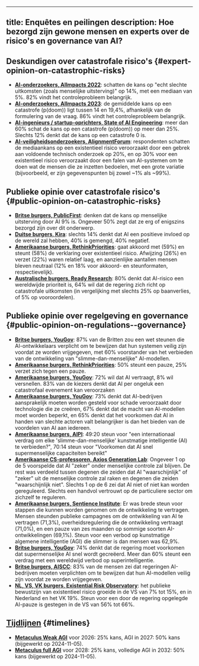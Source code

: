 

---
title: Enquêtes en peilingen
description: Hoe bezorgd zijn gewone mensen en experts over de risico's en governance van AI?
---
## Deskundigen over catastrofale risico's {#expert-opinion-on-catastrophic-risks}

- **[AI-onderzoekers, AIImpacts 2022](https://aiimpacts.org/2022-expert-survey-on-progress-in-ai/)**: schatten de kans op "echt slechte uitkomsten (zoals menselijke uitsterving)" op 14%, met een mediaan van 5%. 82% vindt het controleprobleem belangrijk.
- **[AI-onderzoekers, AIImpacts 2023](https://wiki.aiimpacts.org/ai_timelines/predictions_of_human-level_ai_timelines/ai_timeline_surveys/2023_expert_survey_on_progress_in_ai)**: de gemiddelde kans op een catastrofe (p(doom)) ligt tussen 14 en 19,4%, afhankelijk van de formulering van de vraag. 86% vindt het controleprobleem belangrijk.
- **[AI-ingenieurs / startup-oprichters, State of AI Engineering](https://elemental-croissant-32a.notion.site/State-of-AI-Engineering-2023-20c09dc1767f45988ee1f479b4a84135#694f89e86f9148cb855220ec05e9c631)**: meer dan 60% schat de kans op een catastrofe (p(doom)) op meer dan 25%. Slechts 12% denkt dat de kans op een catastrofe 0 is.
- **[AI-veiligheidsonderzoekers, AlignmentForum](https://web.archive.org/web/20221013014859/https://www.alignmentforum.org/posts/QvwSr5LsxyDeaPK5s/existential-risk-from-ai-survey-results)**: respondenten schatten de mediaankans op een existentieel risico veroorzaakt door een gebrek aan voldoende technisch onderzoek op 20%, en op 30% voor een existentieel risico veroorzaakt door een falen van AI-systemen om te doen wat de mensen die ze inzetten bedoelen, met een grote variatie (bijvoorbeeld, er zijn gegevenspunten bij zowel ~1% als ~99%).

## Publieke opinie over catastrofale risico's {#public-opinion-on-catastrophic-risks}

- **[Britse burgers, PublicFirst](https://publicfirst.co.uk/ai/)**: denken dat de kans op menselijke uitsterving door AI 9% is. Ongeveer 50% zegt dat ze erg of enigszins bezorgd zijn over dit onderwerp.
- **[Duitse burgers, Kira](https://www.zeit.de/digital/2023-04/ki-risiken-angst-umfrage-forschung-kira)**: slechts 14% denkt dat AI een positieve invloed op de wereld zal hebben, 40% is gemengd, 40% negatief.
- **[Amerikaanse burgers, RethinkPriorities](https://rethinkpriorities.org/publications/us-public-perception-of-cais-statement-and-the-risk-of-extinction)**: gaat akkoord met (59%) en steunt (58%) de verklaring over existentieel risico. Afwijzing (26%) en verzet (22%) waren relatief laag, en aanzienlijke aantallen mensen bleven neutraal (12% en 18% voor akkoord- en steunformaten, respectievelijk).
- **[Australische burgers, Ready Research](https://theconversation.com/80-of-australians-think-ai-risk-is-a-global-priority-the-government-needs-to-step-up-225175)**: 80% denkt dat AI-risico een wereldwijde prioriteit is, 64% wil dat de regering zich richt op catastrofale uitkomsten (in vergelijking met slechts 25% op baanverlies, of 5% op vooroordelen).

## Publieke opinie over regelgeving en governance {#public-opinion-on-regulations--governance}

- **[Britse burgers, YouGov](https://time.com/7213096/uk-public-ai-law-poll/)**: 87% van de Britten zou een wet steunen die AI-ontwikkelaars verplicht om te bewijzen dat hun systemen veilig zijn voordat ze worden vrijgegeven, met 60% voorstander van het verbieden van de ontwikkeling van "slimme-dan-menselijke" AI-modellen.
- **[Amerikaanse burgers, RethinkPriorities](https://forum.effectivealtruism.org/posts/ConFiY9cRmg37fs2p/us-public-opinion-of-ai-policy-and-risk)**: 50% steunt een pauze, 25% verzet zich tegen een pauze.
- **[Amerikaanse burgers, YouGov](https://www.vox.com/future-perfect/2023/8/18/23836362/ai-slow-down-poll-regulation)**: 72% wil dat AI vertraagt, 8% wil versnellen. 83% van de kiezers denkt dat AI per ongeluk een catastrofaal evenement kan veroorzaken
- **[Amerikaanse burgers, YouGov](https://theaipi.org/poll-shows-voters-oppose-open-sourcing-ai-models-support-regulatory-representation-on-boards-and-say-ai-risks-outweigh-benefits-2/)**: 73% denkt dat AI-bedrijven aansprakelijk moeten worden gesteld voor schade veroorzaakt door technologie die ze creëren, 67% denkt dat de macht van AI-modellen moet worden beperkt, en 65% denkt dat het voorkomen dat AI in handen van slechte actoren valt belangrijker is dan het bieden van de voordelen van AI aan iedereen.
- **[Amerikaanse burgers, AIPI](https://www.politico.com/newsletters/digital-future-daily/2023/11/29/exclusive-what-people-actually-think-about-ai-00129147)**: 49:20 steun voor "een internationaal verdrag om elke 'slimme-dan-menselijke' kunstmatige intelligentie (AI) te verbieden?", 70:14 steun voor "Voorkomen dat AI snel supermenselijke capaciteiten bereikt"
- **[Amerikaanse CS-professoren, Axios Generation Lab](https://www.axios.com/2023/09/05/ai-regulations-expert-survey)**: Ongeveer 1 op de 5 voorspelde dat AI "zeker" onder menselijke controle zal blijven. De rest was verdeeld tussen degenen die zeiden dat AI "waarschijnlijk" of "zeker" uit de menselijke controle zal raken en degenen die zeiden "waarschijnlijk niet".
  Slechts 1 op de 6 zei dat AI niet of niet kan worden gereguleerd. Slechts een handvol vertrouwt op de particuliere sector om zichzelf te reguleren.
- **[Amerikaanse burgers, Sentience Institute](https://www.sentienceinstitute.org/aims-survey-supplement-2023)**: Er was brede steun voor stappen die kunnen worden genomen om de ontwikkeling te vertragen. Mensen steunden publieke campagnes om de ontwikkeling van AI te vertragen (71,3%), overheidsregulering die de ontwikkeling vertraagt (71,0%), en een pauze van zes maanden op sommige soorten AI-ontwikkelingen (69,1%). Steun voor een verbod op kunstmatige algemene intelligentie (AGI) die slimmer is dan mensen was 62,9%.
- **[Britse burgers, YouGov](https://inews.co.uk/news/politics/voters-deepfakes-ban-ai-intelligent-humans-2708693)**: 74% denkt dat de regering moet voorkomen dat supermenselijke AI snel wordt gecreëerd. Meer dan 60% steunt een verdrag met een wereldwijd verbod op superintelligentie.
- **[Britse burgers, AISCC](https://aiscc.org/2023/11/01/yougov-poll-83-of-brits-demand-companies-prove-ai-systems-are-safe-before-release/)**: 83% van de mensen zei dat regeringen AI-bedrijven moeten verplichten om te bewijzen dat hun AI-modellen veilig zijn voordat ze worden vrijgegeven.
- **[NL, VS, VK burgers, Existential Risk Observatory](https://www.existentialriskobservatory.org/papers_and_reports/Trends%20in%20Public%20Attitude%20Towards%20Existential%20Risk%20And%20Artificial%20Intelligence.pdf)**: het publieke bewustzijn van existentieel risico groeide in de VS van 7% tot 15%, en in Nederland en het VK 19%. Steun voor een door de regering opgelegde AI-pauze is gestegen in de VS van 56% tot 66%.

## [Tijdlijnen](/timelines) {#timelines}

- **[Metaculus Weak AGI](https://www.metaculus.com/questions/3479/date-weakly-general-ai-is-publicly-known/)** voor 2026: 25% kans, AGI in 2027: 50% kans (bijgewerkt op 2024-11-05).
- **[Metaculus full AGI](https://www.metaculus.com/questions/5121/date-of-artificial-general-intelligence/)** voor 2028: 25% kans, volledige AGI in 2032: 50% kans (bijgewerkt op 2024-11-05).